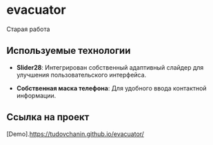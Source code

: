 # evacuator  
Старая работа  

## Используемые технологии  

- **Slider28**: Интегрирован собственный адаптивный слайдер для улучшения пользовательского интерфейса.  

- **Собственная маска телефона**: Для удобного ввода контактной информации.  

## Ссылка на проект  

[Demo].https://tudovchanin.github.io/evacuator/
